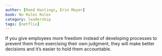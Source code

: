 ```yaml
---
author: [Reed Hastings, Erin Meyer]
book: No Rules Rules
category: leadership
tags: [netflix]
---
```

If you give employees more freedom instead of developing processes to prevent them from exercising their own judgment, they will make better decisions and it’s easier to hold them accountable.